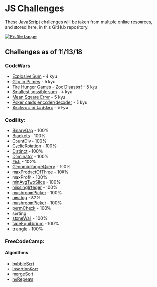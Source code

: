 # JS Challenges

These JavaScript challenges will be taken from multiple online resources, and stored here, in this GitHub repository.

[![Profile badge](https://www.codewars.com/users/Jpetrucci49/badges/large)](https://www.codewars.com/users/Jpetrucci49)

## Challenges as of 11/13/18

### CodeWars:

- [Explosive Sum](./codeWars/explosiveSum.js) - 4 kyu
- [Gap in Primes](codeWars/gapInPrimes.js) - 5 kyu
- [The Hunger Games - Zoo Disaster!](./codeWars/hungerGamesZooDisaster.js) - 5 kyu
- [Smallest possible sum](./codeWars/leastPossibleSum.js) - 4 kyu
- [Mean Square Error](./codeWars/meanSquareError.js) - 5 kyu
- [Poker cards encoder/decoder](./codeWars/pokerCardsEncoderDecoder.js) - 5 kyu
- [Snakes and Ladders](./codeWars/snakesAndLadders.js) - 5 kyu

### Codility:

- [BinaryGap](Codility/binaryGap.js) - 100%
- [Brackets](Codility/brackets.js) - 100%
- [CountDiv](Codility/countDiv.js) - 100%
- [CyclicRotation](Codility/cyclicRotation.js) - 100%
- [Distinct](Codility/distinct.js) - 100%
- [Dominator](Codility/dominator.js) - 100%
- [Fish](Codility/fish.js) - 100%
- [GenomicRangeQuery](Codility/genomicRangeQuery.js) - 100%
- [maxProductOfThree](Codility/maxProductOfThree.js) - 100%
- [maxProfit](Codility/maxProfit.js) - 100%
- [minAvgTwoSlice](Codility/minAvgTwoSlice.js) - 100%
- [missingInteger](Codility/missingInteger.js) - 100%
- [mushroomPicker](Codility/mushroomPicker.js) - 100%
- [nesting](Codility/nesting.js) - 87%
- [mushroomPicker](Codility/passingCars.js) - 100%
- [permCheck](Codility/permCheck.js) - 100%
- [sorting](Codility/sorting.js)
- [stoneWall](Codility/stoneWall.js) - 100%
- [tapeEquilibrium](Codility/tapeEquilibrium.js) - 100%
- [triangle](Codility/triangle.js) - 100%

### FreeCodeCamp:

#### Algorithms

- [bubbleSort](freeCodeCamp/algorithms/bubbleSort.js)
- [insertionSort](freeCodeCamp/algorithms/insertionSort.js)
- [mergeSort](freeCodeCamp/algorithms/mergeSort.js)
- [noRepeats](freeCodeCamp/algorithms/noRepeats.js)

